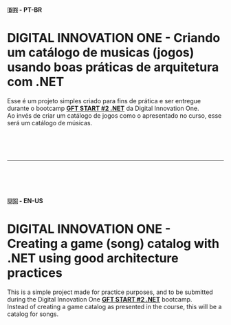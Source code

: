#### 🇧🇷 - PT-BR
# DIGITAL INNOVATION ONE - Criando um catálogo de musicas (jogos) usando boas práticas de arquitetura com .NET

Esse é um projeto simples criado para fins de prática e ser entregue durante o bootcamp [**GFT START #2 .NET**](https://web.digitalinnovation.one/track/gft-start-2-net) da Digital Innovation One.  
Ao invés de criar um catálogo de jogos como o apresentado no curso, esse será um catálogo de músicas.


<br />
<br />
<br />

---

<br />
<br />
<br />

#### 🇺🇸 - EN-US
# DIGITAL INNOVATION ONE - Creating a game (song) catalog with .NET using good architecture practices

This is a simple project made for practice purposes, and to be submitted during the Digital Innovation One [**GFT START #2 .NET**](https://web.digitalinnovation.one/track/gft-start-2-net) bootcamp.  
Instead of creating a game catalog as presented in the course, this will be a catalog for songs.